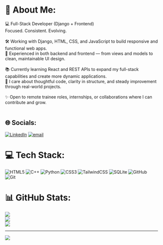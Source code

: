 # 💫 About Me:
💻 Full-Stack Developer (Django + Frontend)<br>Focused. Consistent. Evolving.<br><br>🛠️ Working with Django, HTML, CSS, and JavaScript to build responsive and functional web apps.<br>🔁 Experienced in both backend and frontend — from views and models to clean, maintainable UI design.<br><br>📚 Currently learning React and REST APIs to expand my full-stack capabilities and create more dynamic applications.<br>🧠 I care about thoughtful code, clarity in structure, and steady improvement through real-world projects.<br><br>✨ Open to remote trainee roles, internships, or collaborations where I can contribute and grow.<br><br>


## 🌐 Socials:
[![LinkedIn](https://img.shields.io/badge/LinkedIn-%230077B5.svg?logo=linkedin&logoColor=white)](https://linkedin.com/in/www.linkedin.com/in/sidra-ahmed-ab3088344) [![email](https://img.shields.io/badge/Email-D14836?logo=gmail&logoColor=white)](mailto:sidraahmed4477@gmail.com) 

# 💻 Tech Stack:
![HTML5](https://img.shields.io/badge/html5-%23E34F26.svg?style=for-the-badge&logo=html5&logoColor=white) ![C++](https://img.shields.io/badge/c++-%2300599C.svg?style=for-the-badge&logo=c%2B%2B&logoColor=white) ![Python](https://img.shields.io/badge/python-3670A0?style=for-the-badge&logo=python&logoColor=ffdd54) ![CSS3](https://img.shields.io/badge/css3-%231572B6.svg?style=for-the-badge&logo=css3&logoColor=white) ![TailwindCSS](https://img.shields.io/badge/tailwindcss-%2338B2AC.svg?style=for-the-badge&logo=tailwind-css&logoColor=white) ![SQLite](https://img.shields.io/badge/sqlite-%2307405e.svg?style=for-the-badge&logo=sqlite&logoColor=white) ![GitHub](https://img.shields.io/badge/github-%23121011.svg?style=for-the-badge&logo=github&logoColor=white) ![Git](https://img.shields.io/badge/git-%23F05033.svg?style=for-the-badge&logo=git&logoColor=white)
# 📊 GitHub Stats:
![](https://github-readme-stats.vercel.app/api?username=sidra976&theme=dark&hide_border=false&include_all_commits=false&count_private=false)<br/>
![](https://nirzak-streak-stats.vercel.app/?user=sidra976&theme=dark&hide_border=false)<br/>
![](https://github-readme-stats.vercel.app/api/top-langs/?username=sidra976&theme=dark&hide_border=false&include_all_commits=false&count_private=false&layout=compact)

---
[![](https://visitcount.itsvg.in/api?id=sidra976&icon=0&color=0)](https://visitcount.itsvg.in)

<!-- Proudly created with GPRM ( https://gprm.itsvg.in ) -->
